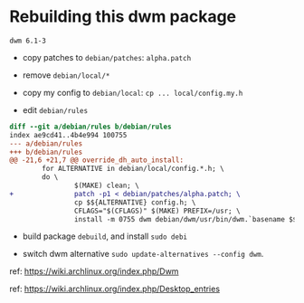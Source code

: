 Rebuilding this dwm package
===

`dwm 6.1-3`

* copy patches to `debian/patches`: `alpha.patch`

* remove `debian/local/*`

* copy my config to `debian/local`: `cp ... local/config.my.h`

* edit `debian/rules`

```patch
diff --git a/debian/rules b/debian/rules
index ae9cd41..4b4e994 100755
--- a/debian/rules
+++ b/debian/rules
@@ -21,6 +21,7 @@ override_dh_auto_install:
        for ALTERNATIVE in debian/local/config.*.h; \
        do \
                $(MAKE) clean; \
+               patch -p1 < debian/patches/alpha.patch; \
                cp $${ALTERNATIVE} config.h; \
                CFLAGS="$(CFLAGS)" $(MAKE) PREFIX=/usr; \
                install -m 0755 dwm debian/dwm/usr/bin/dwm.`basename $${ALTERNATIVE} | cut -d'.' -f 2`; \
```

* build package `debuild`, and install `sudo debi`

* switch dwm alternative `sudo update-alternatives --config dwm`.

ref: https://wiki.archlinux.org/index.php/Dwm

ref: https://wiki.archlinux.org/index.php/Desktop_entries
